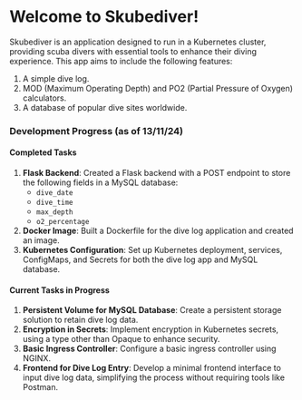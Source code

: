 # Welcome to Skubediver!

Skubediver is an application designed to run in a Kubernetes cluster, providing scuba divers with essential tools to enhance their diving experience. This app aims to include the following features:

1. A simple dive log.
2. MOD (Maximum Operating Depth) and PO2 (Partial Pressure of Oxygen) calculators.
3. A database of popular dive sites worldwide.

### Development Progress (as of 13/11/24)

#### Completed Tasks

1. **Flask Backend**: Created a Flask backend with a POST endpoint to store the following fields in a MySQL database:
   - `dive_date`
   - `dive_time`
   - `max_depth`
   - `o2_percentage`
2. **Docker Image**: Built a Dockerfile for the dive log application and created an image.
3. **Kubernetes Configuration**: Set up Kubernetes deployment, services, ConfigMaps, and Secrets for both the dive log app and MySQL database.

#### Current Tasks in Progress

1. **Persistent Volume for MySQL Database**: Create a persistent storage solution to retain dive log data.
2. **Encryption in Secrets**: Implement encryption in Kubernetes secrets, using a type other than Opaque to enhance security.
3. **Basic Ingress Controller**: Configure a basic ingress controller using NGINX.
4. **Frontend for Dive Log Entry**: Develop a minimal frontend interface to input dive log data, simplifying the process without requiring tools like Postman.
